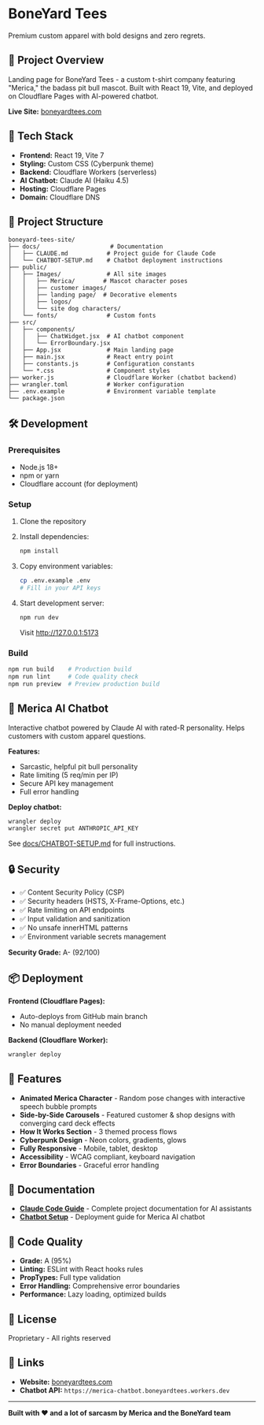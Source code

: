 # BoneYard Tees

Premium custom apparel with bold designs and zero regrets.

## 🎯 Project Overview

Landing page for BoneYard Tees - a custom t-shirt company featuring "Merica," the badass pit bull mascot. Built with React 19, Vite, and deployed on Cloudflare Pages with AI-powered chatbot.

**Live Site:** [boneyardtees.com](https://boneyardtees.com)

## 🚀 Tech Stack

- **Frontend:** React 19, Vite 7
- **Styling:** Custom CSS (Cyberpunk theme)
- **Backend:** Cloudflare Workers (serverless)
- **AI Chatbot:** Claude AI (Haiku 4.5)
- **Hosting:** Cloudflare Pages
- **Domain:** Cloudflare DNS

## 📁 Project Structure

```
boneyard-tees-site/
├── docs/                    # Documentation
│   ├── CLAUDE.md           # Project guide for Claude Code
│   └── CHATBOT-SETUP.md    # Chatbot deployment instructions
├── public/
│   ├── Images/             # All site images
│   │   ├── Merica/        # Mascot character poses
│   │   ├── customer images/
│   │   ├── landing page/  # Decorative elements
│   │   ├── logos/
│   │   └── site dog characters/
│   └── fonts/              # Custom fonts
├── src/
│   ├── components/
│   │   ├── ChatWidget.jsx  # AI chatbot component
│   │   └── ErrorBoundary.jsx
│   ├── App.jsx             # Main landing page
│   ├── main.jsx            # React entry point
│   ├── constants.js        # Configuration constants
│   └── *.css               # Component styles
├── worker.js               # Cloudflare Worker (chatbot backend)
├── wrangler.toml           # Worker configuration
├── .env.example            # Environment variable template
└── package.json
```

## 🛠️ Development

### Prerequisites

- Node.js 18+
- npm or yarn
- Cloudflare account (for deployment)

### Setup

1. Clone the repository
2. Install dependencies:
   ```bash
   npm install
   ```

3. Copy environment variables:
   ```bash
   cp .env.example .env
   # Fill in your API keys
   ```

4. Start development server:
   ```bash
   npm run dev
   ```
   Visit http://127.0.0.1:5173

### Build

```bash
npm run build    # Production build
npm run lint     # Code quality check
npm run preview  # Preview production build
```

## 🤖 Merica AI Chatbot

Interactive chatbot powered by Claude AI with rated-R personality. Helps customers with custom apparel questions.

**Features:**
- Sarcastic, helpful pit bull personality
- Rate limiting (5 req/min per IP)
- Secure API key management
- Full error handling

**Deploy chatbot:**
```bash
wrangler deploy
wrangler secret put ANTHROPIC_API_KEY
```

See [docs/CHATBOT-SETUP.md](docs/CHATBOT-SETUP.md) for full instructions.

## 🔒 Security

- ✅ Content Security Policy (CSP)
- ✅ Security headers (HSTS, X-Frame-Options, etc.)
- ✅ Rate limiting on API endpoints
- ✅ Input validation and sanitization
- ✅ No unsafe innerHTML patterns
- ✅ Environment variable secrets management

**Security Grade:** A- (92/100)

## 📦 Deployment

**Frontend (Cloudflare Pages):**
- Auto-deploys from GitHub main branch
- No manual deployment needed

**Backend (Cloudflare Worker):**
```bash
wrangler deploy
```

## 🎨 Features

- **Animated Merica Character** - Random pose changes with interactive speech bubble prompts
- **Side-by-Side Carousels** - Featured customer & shop designs with converging card deck effects
- **How It Works Section** - 3 themed process flows
- **Cyberpunk Design** - Neon colors, gradients, glows
- **Fully Responsive** - Mobile, tablet, desktop
- **Accessibility** - WCAG compliant, keyboard navigation
- **Error Boundaries** - Graceful error handling

## 📝 Documentation

- **[Claude Code Guide](docs/CLAUDE.md)** - Complete project documentation for AI assistants
- **[Chatbot Setup](docs/CHATBOT-SETUP.md)** - Deployment guide for Merica AI chatbot

## 🧪 Code Quality

- **Grade:** A (95%)
- **Linting:** ESLint with React hooks rules
- **PropTypes:** Full type validation
- **Error Handling:** Comprehensive error boundaries
- **Performance:** Lazy loading, optimized builds

## 📄 License

Proprietary - All rights reserved

## 🔗 Links

- **Website:** [boneyardtees.com](https://boneyardtees.com)
- **Chatbot API:** `https://merica-chatbot.boneyardtees.workers.dev`

---

**Built with ❤️ and a lot of sarcasm by Merica and the BoneYard team**
